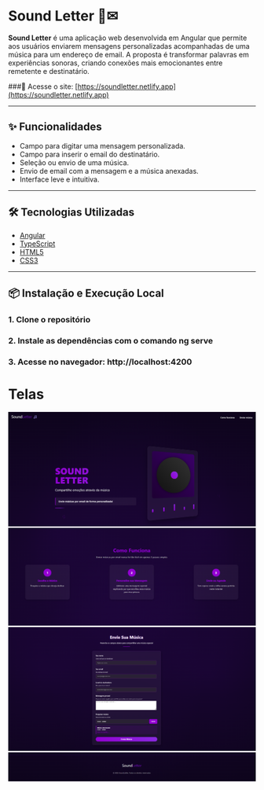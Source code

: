 # Sound Letter 🎵✉

**Sound Letter** é uma aplicação web desenvolvida em Angular que permite aos usuários enviarem mensagens personalizadas acompanhadas de uma música para um endereço de email. A proposta é transformar palavras em experiências sonoras, criando conexões mais emocionantes entre remetente e destinatário.

###🔗 Acesse o site: [https://soundletter.netlify.app](https://soundletter.netlify.app)

---

## ✨ Funcionalidades

- Campo para digitar uma mensagem personalizada.
- Campo para inserir o email do destinatário.
- Seleção ou envio de uma música.
- Envio de email com a mensagem e a música anexadas.
- Interface leve e intuitiva.

---

## 🛠️ Tecnologias Utilizadas

- [Angular](https://angular.io/)
- [TypeScript](https://www.typescriptlang.org/)
- [HTML5](https://developer.mozilla.org/pt-BR/docs/Web/HTML)
- [CSS3](https://developer.mozilla.org/pt-BR/docs/Web/CSS)

---

## 📦 Instalação e Execução Local

### 1. Clone o repositório
### 2. Instale as dependências com o comando ng serve
### 3. Acesse no navegador: http://localhost:4200 

# Telas

![Tela](src/assets/1.png)
![Tela](src/assets/2.png)
![Tela](src/assets/3.png)
![Tela](src/assets/4.png)
